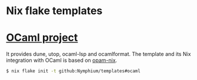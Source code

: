 Nix flake templates
===

# [OCaml project](/templates/ocaml)
It provides dune, utop, ocaml-lsp and ocamlformat.
The template and its Nix integration with OCaml is based on [opam-nix](https://github.com/tweag/opam-nix).

```sh
$ nix flake init -t github:Nymphium/templates#ocaml
```


